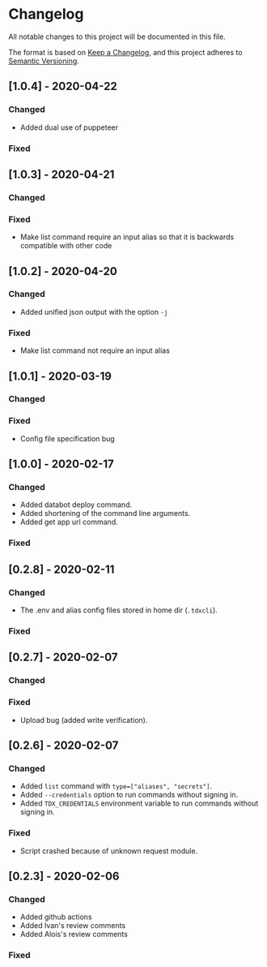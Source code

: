 # Changelog
All notable changes to this project will be documented in this file.

The format is based on
[Keep a Changelog](https://keepachangelog.com/en/1.0.0/),
and this project adheres to
[Semantic Versioning](https://semver.org/spec/v2.0.0.html).

## [1.0.4] - 2020-04-22

### Changed
 - Added dual use of puppeteer

### Fixed


## [1.0.3] - 2020-04-21

### Changed

### Fixed
 - Make list command require an input alias so that it is backwards compatible with other code

## [1.0.2] - 2020-04-20

### Changed
 - Added unified json output with the option ```-j```

### Fixed
 - Make list command not require an input alias

## [1.0.1] - 2020-03-19

### Changed
 
### Fixed
 - Config file specification bug
 
## [1.0.0] - 2020-02-17

### Changed
 - Added databot deploy command.
 - Added shortening of the command line arguments.
 - Added get app url command.
 
### Fixed

## [0.2.8] - 2020-02-11

### Changed
 - The .env and alias config files stored in home dir (```.tdxcli```).
 
### Fixed


## [0.2.7] - 2020-02-07

### Changed

### Fixed
- Upload bug (added write verification).

## [0.2.6] - 2020-02-07

### Changed

- Added ```list``` command with ```type=["aliases", "secrets"]```.
- Added ```--credentials``` option to run commands without signing in.
- Added ```TDX_CREDENTIALS``` environment variable to run commands without signing in.

### Fixed
- Script crashed because of unknown request module.

## [0.2.3] - 2020-02-06

### Changed

- Added github actions
- Added Ivan's review comments
- Added Alois's review comments

### Fixed

